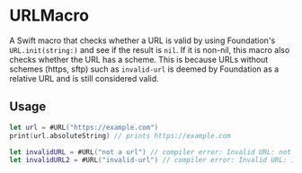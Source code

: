 # URLMacro

A Swift macro that checks whether a URL is valid by using Foundation's `URL.init(string:)` and see if the result is `nil`. If it is non-nil, this macro also checks whether the URL has a scheme. This is because URLs without schemes (https, sftp) such as `invalid-url` is deemed by Foundation as a relative URL and is still considered valid.

## Usage
```swift
let url = #URL("https://example.com")
print(url.absoluteString) // prints https://example.com

let invalidURL = #URL("not a url") // compiler error: Invalid URL: not a url
let invalidURL2 = #URL("invalid-url") // compiler error: Invalid URL: invalid-url 
```
